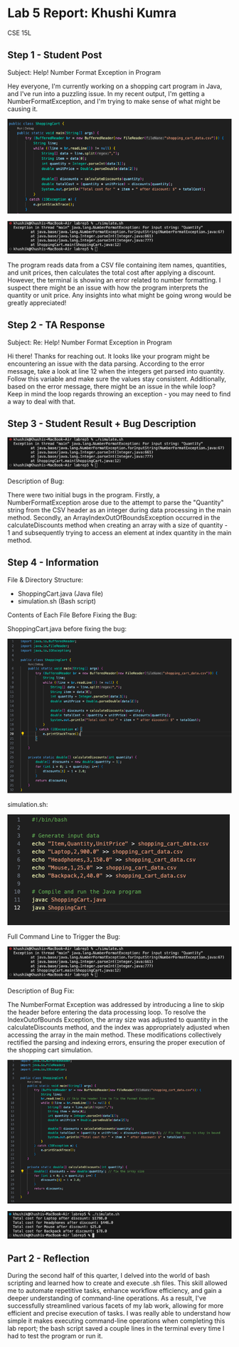 

# Lab 5 Report: Khushi Kumra 
CSE 15L


## Step 1 - Student Post

Subject: Help! Number Format Exception in Program

Hey everyone, I'm currently working on a shopping cart program in Java, and I've run into a puzzling issue. In my recent output, I'm getting a NumberFormatException, and I'm trying to make sense of what might be causing it.


![Screenshot](bug1.png)

![Screenshot](bugoutput.png)


The program reads data from a CSV file containing item names, quantities, and unit prices, then calculates the total cost after applying a discount. However, the terminal is showing an error related to number formatting. I suspect there might be an issue with how the program interprets the quantity or unit price. Any insights into what might be going wrong would be greatly appreciated!


## Step 2 - TA Response

Subject: Re: Help! Number Format Exception in Program

Hi there! Thanks for reaching out. It looks like your program might be encountering an issue with the data parsing. According to the error message, take a look at line 12 when the integers get parsed into quantity. Follow this variable and make sure the values stay consistent. Additionally, based on the error message, there might be an issue in the while loop? Keep in mind the loop regards throwing an exception - you may need to find a way to deal with that. 


## Step 3 - Student Result + Bug Description

![Screenshot](bugoutput.png)


Description of Bug:


There were two initial bugs in the program. Firstly, a NumberFormatException arose due to the attempt to parse the "Quantity" string from the CSV header as an integer during data processing in the main method. Secondly, an ArrayIndexOutOfBoundsException occurred in the calculateDiscounts method when creating an array with a size of quantity - 1 and subsequently trying to access an element at index quantity in the main method. 


## Step 4 - Information

File & Directory Structure:

- ShoppingCart.java (Java file)
- simulation.sh (Bash script)


Contents of Each File Before Fixing the Bug:



ShoppingCart.java before fixing the bug:


![Screenshot](shoppingwithbug.png)


simulation.sh:

![Screenshot](simulate.png)


Full Command Line to Trigger the Bug:


![Screenshot](bugoutput.png)


Description of Bug Fix:

The NumberFormat Exception was addressed by introducing a line to skip the header before entering the data processing loop. To resolve the IndexOutofBounds Exception, the array size was adjusted to quantity in the calculateDiscounts method, and the index was appropriately adjusted when accessing the array in the main method. These modifications collectively rectified the parsing and indexing errors, ensuring the proper execution of the shopping cart simulation.


![Screenshot](fixedshopping.png)

![Screenshot](correctterminal.png)


## Part 2 - Reflection

During the second half of this quarter, I delved into the world of bash scripting and learned how to create and execute .sh files. This  skill allowed me to automate repetitive tasks, enhance workflow efficiency, and gain a deeper understanding of command-line operations. As a result, I've successfully streamlined various facets of my lab work, allowing for more efficient and precise execution of tasks. I was really able to understand how simple it makes executing command-line operations when completing this lab report; the bash script saved a couple lines in the terminal every time I had to test the program or run it. 
